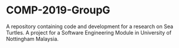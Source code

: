 # COMP-2019-GroupG
A repository containing code and development for a research on Sea Turtles. A project for a Software Engineering Module in University of Nottingham Malaysia.
